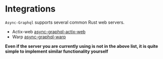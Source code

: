 # Integrations

`Async-Graphql` supports several common Rust web servers.

- Actix-web [async-graphql-actix-web](https://crates.io/crates/async-graphql-actix-web)
- Warp [async-graphql-warp](https://crates.io/crates/async-graphql-warp)

**Even if the server you are currently using is not in the above list, it is quite simple to implement similar functionality yourself**